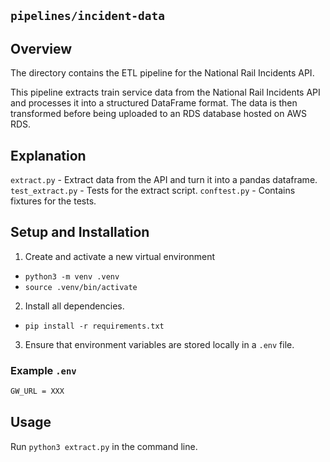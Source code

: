 ## `pipelines/incident-data`

## Overview
The directory contains the ETL pipeline for the National Rail Incidents API.

This pipeline extracts train service data from the National Rail Incidents API and processes it into a structured DataFrame format. The data is then transformed before being uploaded to an RDS database hosted on AWS RDS.

## Explanation
`extract.py` - Extract data from the API and turn it into a pandas dataframe.
`test_extract.py` - Tests for the extract script.
`conftest.py` - Contains fixtures for the tests.

## Setup and Installation
1. Create and activate a new virtual environment 
- `python3 -m venv .venv`
- `source .venv/bin/activate`
2. Install all dependencies.
- `pip install -r requirements.txt`
3. Ensure that environment variables are stored locally in a `.env` file.

### Example `.env`
```bash
GW_URL = XXX
```

## Usage
Run `python3 extract.py` in the command line.